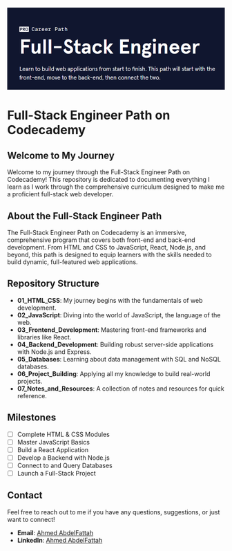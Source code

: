 ![Codecademy Full-Stack Engineer Path](Full-Stack-Engineer-Path%20photo.png)

# Full-Stack Engineer Path on Codecademy

## Welcome to My Journey

Welcome to my journey through the Full-Stack Engineer Path on Codecademy! This repository is dedicated to documenting everything I learn as I work through the comprehensive curriculum designed to make me a proficient full-stack web developer.

## About the Full-Stack Engineer Path

The Full-Stack Engineer Path on Codecademy is an immersive, comprehensive program that covers both front-end and back-end development. From HTML and CSS to JavaScript, React, Node.js, and beyond, this path is designed to equip learners with the skills needed to build dynamic, full-featured web applications.

## Repository Structure

- **01_HTML_CSS**: My journey begins with the fundamentals of web development.
- **02_JavaScript**: Diving into the world of JavaScript, the language of the web.
- **03_Frontend_Development**: Mastering front-end frameworks and libraries like React.
- **04_Backend_Development**: Building robust server-side applications with Node.js and Express.
- **05_Databases**: Learning about data management with SQL and NoSQL databases.
- **06_Project_Building**: Applying all my knowledge to build real-world projects.
- **07_Notes_and_Resources**: A collection of notes and resources for quick reference.

## Milestones

- [ ] Complete HTML & CSS Modules
- [ ] Master JavaScript Basics
- [ ] Build a React Application
- [ ] Develop a Backend with Node.js
- [ ] Connect to and Query Databases
- [ ] Launch a Full-Stack Project

## Contact

Feel free to reach out to me if you have any questions, suggestions, or just want to connect!

- **Email**: [Ahmed AbdelFattah](mailto:ahmed3bdlfta7@gmail.com)
- **LinkedIn**: [Ahmed AbdelFattah](https://www.linkedin.com/in/ahmed~abdelfattah)

